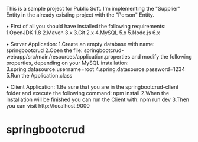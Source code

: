 
This is a sample project for Public Soft. I'm implementing the "Supplier" Entity in the already existing project with the "Person" Entity.

• First of all you should have installed the following requirements:
  1.OpenJDK 1.8
  2.Maven 3.x
  3.Git 2.x
  4.MySQL 5.x
  5.Node.js 6.x

• Server Application:
  1.Create an empty database with name: springbootcrud
  2.Open the file: springbootcrud-webapp/src/main/resources/application.properties and
    modify the following properties, depending on your MySQL installation:
  3.spring.datasource.username=root
  4.spring.datasource.password=1234
  5.Run the Application.class
  
• Client Application:
  1.Be sure that you are in the springbootcrud-client folder and execute the following
command: npm install
  2.When the installation will be finished you can run the Client with: npm run dev
  3.Then you can visit http://localhost:9000
# springbootcrud
